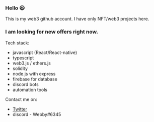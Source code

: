 ### Hello 😃
This is my web3 github account. I have only NFT/web3 projects here.  
  
### I am looking for new offers right now.  

Tech stack:
- javascript (React/React-native)
- typescript
- web3.js / ethers.js
- solidity
- node.js with express
- firebase for database
- discord bots
- automation tools

Contact me on:
- [Twitter](https://twitter.com/nft_webby)
- discord - Webby#6345

